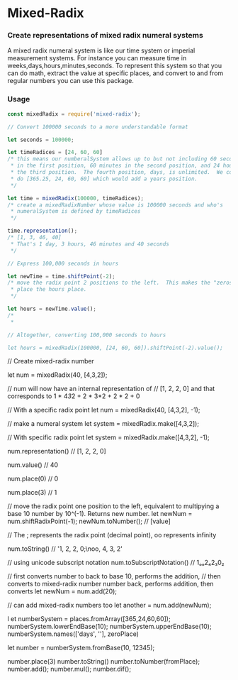 # Mixed-Radix

### Create representations of mixed radix numeral systems

A mixed radix numeral system is like our time system or imperial measurement
systems. For instance you can measure time in weeks,days,hours,minutes,seconds.
To represent this system so that you can do math, extract the value at specific
places, and convert to and from regular numbers you can use this package. 

### Usage

```js
const mixedRadix = require('mixed-radix');

// Convert 100000 seconds to a more understandable format

let seconds = 100000;

let timeRadices = [24, 60, 60]
/* this means our numberalSystem allows up to but not including 60 seconds 
 * in the first position, 60 minutes in the second position, and 24 hours in
 * the third position.  The fourth position, days, is unlimited.  We could
 * do [365.25, 24, 60, 60] which would add a years position. 
 */

let time = mixedRadix(100000, timeRadices);
/* create a mixedRadixNumber whose value is 100000 seconds and who's 
 * numeralSystem is defined by timeRadices
 */

time.representation();
/* [1, 3, 46, 40] 
 * That's 1 day, 3 hours, 46 minutes and 40 seconds
 */

// Express 100,000 seconds in hours

let newTime = time.shiftPoint(-2);
/* move the radix point 2 positions to the left.  This makes the "zeros" 
 * place the hours place.
 */

let hours = newTime.value();
/* 
 * 

// Altogether, converting 100,000 seconds to hours

let hours = mixedRadix(100000, [24, 60, 60]).shiftPoint(-2).value();
```

// Create mixed-radix number 

let num = mixedRadix(40, [4,3,2]);

// num will now have an internal representation of 
// [1, 2, 2, 0] and that corresponds to 1 * 4*3*2 + 2 * 3*2 + 2 * 2 + 0

// With a specific radix point
let num = mixedRadix(40, [4,3,2], -1);

// make a numeral system
let system = mixedRadix.make([4,3,2]);

// With specific radix point
let system = mixedRadix.make([4,3,2], -1);

num.representation() 
// [1, 2, 2, 0]

num.value() 
// 40

num.place(0) 
// 0 

num.place(3) 
// 1  

// move the radix point one position to the left, equivalent to multipying a base 10 number by 10^(-1). Returns new number.
let newNum = num.shiftRadixPoint(-1);
newNum.toNumber();
// [value]

// The ; represents the radix point (decimal point), oo represents infinity

num.toString() 
// '1, 2, 2, 0;\noo, 4, 3, 2'

// using unicode subscript notation
num.toSubscriptNotation() 
// 1ₒₒ2₄2₃0₂

// first converts number to back to base 10, performs the addition, 
// then converts to mixed-radix number number back, performs addition, then converts
let newNum = num.add(20);

// can add mixed-radix numbers too
let another = num.add(newNum);





l et numberSystem = places.fromArray([365,24,60,60]);
numberSystem.lowerEndBase(10);
numberSystem.upperEndBase(10);
numberSystem.names(['days', ''], zeroPlace)

let number = numberSystem.fromBase(10, 12345);

number.place(3)
number.toString()
number.toNumber(fromPlace);
number.add();
number.mul();
number.dif();
